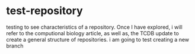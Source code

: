 # test-repository
testing to see characteristics of a repository. Once I have explored, i will refer to the computional biology article, as well as, the TCDB update to create a general structure of repositories. 
i am going to test creating a new branch 
